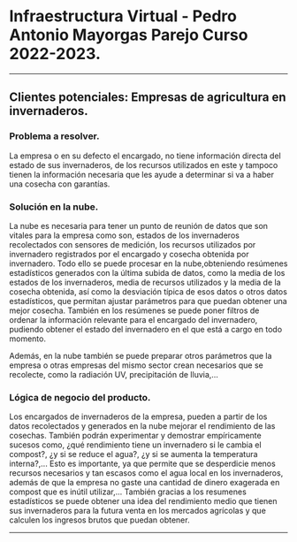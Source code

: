 # Infraestructura Virtual - Pedro Antonio Mayorgas Parejo Curso 2022-2023.

---

## Clientes potenciales: Empresas de agricultura en invernaderos.

### Problema a resolver.

La empresa o en su defecto el encargado, no tiene información directa del estado de sus invernaderos, de los recursos utilizados en este y tampoco tienen la información necesaria que les ayude a determinar si va a haber una cosecha con garantías.


### Solución en la nube.

La nube es necesaria para tener un punto de reunión de datos que son vitales para la empresa como son, estados de los invernaderos recolectados con sensores de medición, los recursos utilizados por invernadero registrados por el encargado y cosecha obtenida por invernadero. Todo ello se puede procesar en la nube,obteniendo resúmenes estadísticos generados con la última subida de datos, como la media de los estados de los invernaderos, media de recursos utilizados y la media de la cosecha obtenida, así como la desviación típica de esos datos o otros datos estadísticos, que permitan ajustar parámetros para que puedan obtener una mejor cosecha. También en los resúmenes se puede poner filtros de ordenar la información relevante para el encargado del invernadero, pudiendo obtener el estado del invernadero en el que está a cargo en todo momento.

Además, en la nube también se puede preparar otros parámetros que la empresa o otras empresas del mismo sector crean necesarios que se recolecte, como la radiación UV, precipitación de lluvia,... 

### Lógica de negocio del producto.

Los encargados de invernaderos de la empresa, pueden a partir de los datos recolectados y generados en la nube mejorar el rendimiento de las cosechas. También podrán experimentar y demostrar empíricamente sucesos como, ¿qué rendimiento tiene un invernadero si le cambia el compost?, ¿y si se reduce el agua?, ¿y si se aumenta la temperatura interna?,... Esto es importante, ya que permite que se desperdicie menos recursos necesarios y tan escasos como el agua local en los invernaderos, además de que la empresa no gaste una cantidad de dinero exagerada en compost que es inútil utilizar,... También gracias a los resumenes estadísticos se puede obtener una idea del rendimiento medio que tienen sus invernaderos para la futura venta en los mercados agrícolas y que calculen los ingresos brutos que puedan obtener.

---

